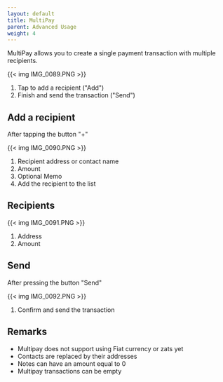 ```yaml
---
layout: default
title: MultiPay
parent: Advanced Usage
weight: 4
---
```


MultiPay allows you to create a single payment transaction with
multiple recipients.

{{< img IMG_0089.PNG >}}

1. Tap to add a recipient ("Add")
2. Finish and send the transaction ("Send")

## Add a recipient

After tapping the button "+"

{{< img IMG_0090.PNG >}}

1. Recipient address or contact name
2. Amount
3. Optional Memo
4. Add the recipient to the list

## Recipients

{{< img IMG_0091.PNG >}}

1. Address
2. Amount

## Send

After pressing the button "Send"

{{< img IMG_0092.PNG >}}

1. Confirm and send the transaction

## Remarks

- Multipay does not support using Fiat currency or zats yet
- Contacts are replaced by their addresses
- Notes can have an amount equal to 0
- Multipay transactions can be empty
